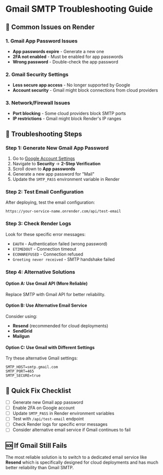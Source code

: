 # Gmail SMTP Troubleshooting Guide

## 🚨 Common Issues on Render

### 1. Gmail App Password Issues
- **App passwords expire** - Generate a new one
- **2FA not enabled** - Must be enabled for app passwords
- **Wrong password** - Double-check the app password

### 2. Gmail Security Settings
- **Less secure app access** - No longer supported by Google
- **Account security** - Gmail might block connections from cloud providers

### 3. Network/Firewall Issues
- **Port blocking** - Some cloud providers block SMTP ports
- **IP restrictions** - Gmail might block Render's IP ranges

## 🔧 Troubleshooting Steps

### Step 1: Generate New Gmail App Password
1. Go to [Google Account Settings](https://myaccount.google.com/)
2. Navigate to **Security** → **2-Step Verification**
3. Scroll down to **App passwords**
4. Generate a new app password for "Mail"
5. Update the `SMTP_PASS` environment variable in Render

### Step 2: Test Email Configuration
After deploying, test the email configuration:
```
https://your-service-name.onrender.com/api/test-email
```

### Step 3: Check Render Logs
Look for these specific error messages:
- `EAUTH` - Authentication failed (wrong password)
- `ETIMEDOUT` - Connection timeout
- `ECONNREFUSED` - Connection refused
- `Greeting never received` - SMTP handshake failed

### Step 4: Alternative Solutions

#### Option A: Use Gmail API (More Reliable)
Replace SMTP with Gmail API for better reliability.

#### Option B: Use Alternative Email Service
Consider using:
- **Resend** (recommended for cloud deployments)
- **SendGrid**
- **Mailgun**

#### Option C: Use Gmail with Different Settings
Try these alternative Gmail settings:
```
SMTP_HOST=smtp.gmail.com
SMTP_PORT=465
SMTP_SECURE=true
```

## 📝 Quick Fix Checklist

- [ ] Generate new Gmail app password
- [ ] Enable 2FA on Google account
- [ ] Update `SMTP_PASS` in Render environment variables
- [ ] Test with `/api/test-email` endpoint
- [ ] Check Render logs for specific error messages
- [ ] Consider alternative email service if Gmail continues to fail

## 🆘 If Gmail Still Fails

The most reliable solution is to switch to a dedicated email service like **Resend** which is specifically designed for cloud deployments and has much better reliability than Gmail SMTP.
